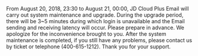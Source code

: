 <p>From August 20, 2018, 23:30 to August 21, 00:00, JD Cloud Plus Email will carry out system maintenance and upgrade. During the upgrade period, there will be 3~5 minutes during which login is unavailable and the Email sending and receiving latency will occur. Please prepare in advance. We apologize for the inconvenience brought to you. After the system maintenance is completed, if you still have any problems, please contact us by ticket or telephone (400-615-1212). Thank you for your support. </p>